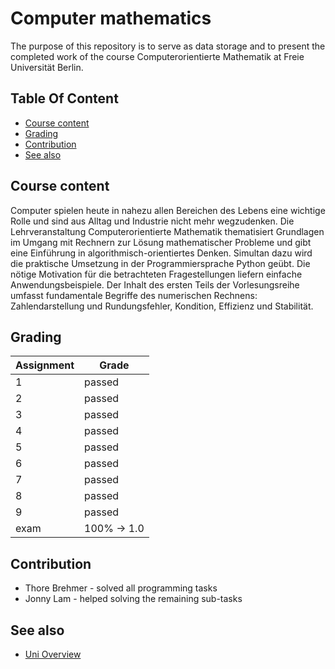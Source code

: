 # Computer mathematics

The purpose of this repository is to serve as data storage and to present the completed work of the course Computerorientierte Mathematik at Freie Universität Berlin.

## Table Of Content

- [Course content](#course-content)
- [Grading](#grading)
- [Contribution](#contribution)
- [See also](#see-also)


## Course content

Computer spielen heute in nahezu allen Bereichen des Lebens eine wichtige Rolle und sind aus Alltag und Industrie nicht mehr wegzudenken. Die Lehrveranstaltung Computerorientierte Mathematik thematisiert Grundlagen im Umgang mit Rechnern zur Lösung mathematischer Probleme und gibt eine Einführung in algorithmisch-orientiertes Denken. Simultan dazu wird die praktische Umsetzung in der Programmiersprache Python geübt. Die nötige Motivation für die betrachteten Fragestellungen liefern einfache Anwendungsbeispiele. Der Inhalt des ersten Teils der Vorlesungsreihe umfasst fundamentale Begriffe des numerischen Rechnens: Zahlendarstellung und Rundungsfehler, Kondition, Effizienz und Stabilität.

## Grading

| Assignment  | Grade |
| ------------- | ------------- |
| 1  | passed  |
| 2  | passed  |
| 3  | passed  |
| 4  | passed  |
| 5  | passed  |
| 6  | passed  |
| 7  | passed  |
| 8  | passed  |
| 9  | passed  |
| exam  | 100% -> 1.0  |



## Contribution

* Thore Brehmer - solved all programming tasks
* Jonny Lam - helped solving the remaining sub-tasks
  
## See also
* [Uni Overview](https://github.com/thob97/uni_overview.git)
